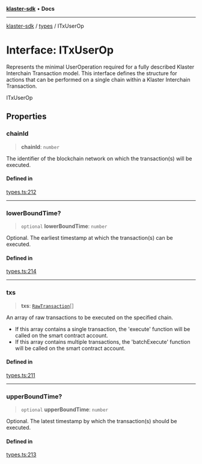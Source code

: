 [**klaster-sdk**](../../README.md) • **Docs**

***

[klaster-sdk](../../README.md) / [types](../README.md) / ITxUserOp

# Interface: ITxUserOp

Represents the minimal UserOperation required for a fully described Klaster Interchain Transaction model.
This interface defines the structure for actions that can be performed on a single chain within
a Klaster Interchain Transaction.

 ITxUserOp

## Properties

### chainId

> **chainId**: `number`

The identifier of the blockchain network on which the transaction(s) will be executed.

#### Defined in

[types.ts:212](https://github.com/0xPolycode/klaster-sdk/blob/df98c9e368e7c318a0e9124db84ae28b572c7361/src/types.ts#L212)

***

### lowerBoundTime?

> `optional` **lowerBoundTime**: `number`

Optional. The earliest timestamp at which the transaction(s) can be executed.

#### Defined in

[types.ts:214](https://github.com/0xPolycode/klaster-sdk/blob/df98c9e368e7c318a0e9124db84ae28b572c7361/src/types.ts#L214)

***

### txs

> **txs**: [`RawTransaction`](RawTransaction.md)[]

An array of raw transactions to be executed on the specified chain.
  - If this array contains a single transaction, the 'execute' function will be called on the smart contract account.
  - If this array contains multiple transactions, the 'batchExecute' function will be called on the smart contract account.

#### Defined in

[types.ts:211](https://github.com/0xPolycode/klaster-sdk/blob/df98c9e368e7c318a0e9124db84ae28b572c7361/src/types.ts#L211)

***

### upperBoundTime?

> `optional` **upperBoundTime**: `number`

Optional. The latest timestamp by which the transaction(s) should be executed.

#### Defined in

[types.ts:213](https://github.com/0xPolycode/klaster-sdk/blob/df98c9e368e7c318a0e9124db84ae28b572c7361/src/types.ts#L213)
